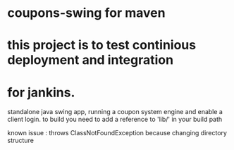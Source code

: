 # coupons-swing for maven
#
# this project is to test continious deployment and integration
# for jankins. 


standalone java swing app, running a coupon system engine and enable a client login.
to build you need to add a reference to 'lib/' in your build path

known issue : throws ClassNotFoundException because changing directory structure
